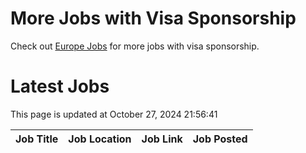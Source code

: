 # More Jobs with Visa Sponsorship

Check out [Europe Jobs](https://github.com/sureshparimi/europejobs#latest-jobs) for more jobs with visa sponsorship.

# Latest Jobs

This page is updated at October 27, 2024 21:56:41

| Job Title | Job Location | Job Link | Job Posted |
| --- | --- | --- | --- |
